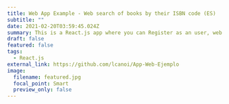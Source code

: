 ```yaml
---
title: Web App Example - Web search of books by their ISBN code (ES)
subtitle: ""
date: 2021-02-20T03:59:45.024Z
summary: This is a React.js app where you can Register as an user, web search for books by introducing their ISBN code, and add your favorites to a list.
draft: false
featured: false
tags:
  - React.js
external_link: https://github.com/lcanoi/App-Web-Ejemplo
image:
  filename: featured.jpg
  focal_point: Smart
  preview_only: false
---
```

